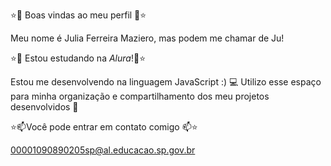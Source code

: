 ⭐💙 Boas vindas ao meu perfil 💙⭐

Meu nome é Julia Ferreira Maziero, mas podem me chamar de Ju!

⭐📘 Estou estudando na *Alura*!📘⭐

Estou me desenvolvendo na linguagem JavaScript :) 💻
Utilizo esse espaço para minha organização e compartilhamento dos meu projetos desenvolvidos 🌼

⭐📫Você pode entrar em contato comigo 📫⭐


00001090890205sp@al.educacao.sp.gov.br


<!--
**JuFM07/JuFM07** is a ✨ _special_ ✨ repository because its `README.md` (this file) appears on your GitHub profile.

Here are some ideas to get you started:

- 🔭 I’m currently working on ...
- 🌱 I’m currently learning ...
- 👯 I’m looking to collaborate on ...
- 🤔 I’m looking for help with ...
- 💬 Ask me about ...
- 📫 How to reach me: ...
- 😄 Pronouns: ...
- ⚡ Fun fact: ...
-->
